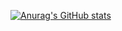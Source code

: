 [![Anurag's GitHub stats](https://github-readme-stats.vercel.app/api?username=Deagn)](https://github.com/anuraghazra/github-readme-stats)
